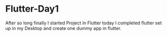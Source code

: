 # Flutter-Day1
After so long finally I started Project in Flutter today I completed flutter set up in my Desktop and create one dummy app in flutter.
